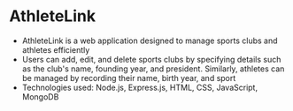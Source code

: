 # AthleteLink
- AthleteLink is a web application designed to manage sports clubs and athletes efficiently
- Users can add, edit, and delete sports clubs by specifying details such as the club's name, founding year, and
president. Similarly, athletes can be managed by recording their name, birth year, and sport
- Technologies used: Node.js, Express.js, HTML, CSS, JavaScript, MongoDB

